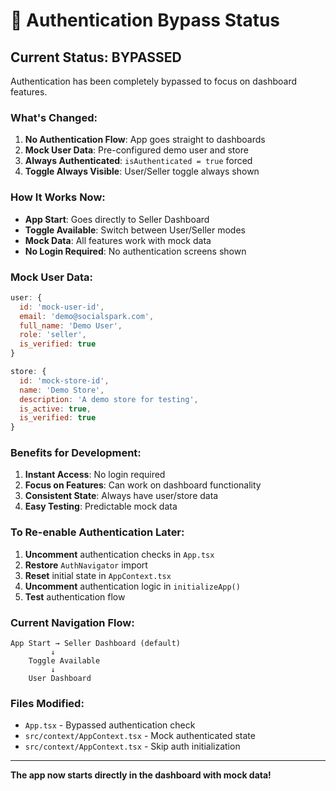 # 🔐 Authentication Bypass Status

## **Current Status: BYPASSED**

Authentication has been completely bypassed to focus on dashboard features.

### **What's Changed:**

1. **No Authentication Flow**: App goes straight to dashboards
2. **Mock User Data**: Pre-configured demo user and store
3. **Always Authenticated**: `isAuthenticated = true` forced
4. **Toggle Always Visible**: User/Seller toggle always shown

### **How It Works Now:**

- **App Start**: Goes directly to Seller Dashboard
- **Toggle Available**: Switch between User/Seller modes
- **Mock Data**: All features work with mock data
- **No Login Required**: No authentication screens shown

### **Mock User Data:**

```javascript
user: {
  id: 'mock-user-id',
  email: 'demo@socialspark.com',
  full_name: 'Demo User',
  role: 'seller',
  is_verified: true
}

store: {
  id: 'mock-store-id',
  name: 'Demo Store',
  description: 'A demo store for testing',
  is_active: true,
  is_verified: true
}
```

### **Benefits for Development:**

1. **Instant Access**: No login required
2. **Focus on Features**: Can work on dashboard functionality
3. **Consistent State**: Always have user/store data
4. **Easy Testing**: Predictable mock data

### **To Re-enable Authentication Later:**

1. **Uncomment** authentication checks in `App.tsx`
2. **Restore** `AuthNavigator` import
3. **Reset** initial state in `AppContext.tsx`
4. **Uncomment** authentication logic in `initializeApp()`
5. **Test** authentication flow

### **Current Navigation Flow:**

```
App Start → Seller Dashboard (default)
         ↓
    Toggle Available
         ↓
    User Dashboard
```

### **Files Modified:**

- `App.tsx` - Bypassed authentication check
- `src/context/AppContext.tsx` - Mock authenticated state
- `src/context/AppContext.tsx` - Skip auth initialization

---

**The app now starts directly in the dashboard with mock data!** 